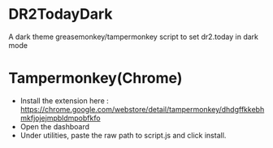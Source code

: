 # DR2TodayDark
A dark theme greasemonkey/tampermonkey script to set dr2.today in dark mode


# Tampermonkey(Chrome)

- Install the extension here : https://chrome.google.com/webstore/detail/tampermonkey/dhdgffkkebhmkfjojejmpbldmpobfkfo
- Open the dashboard
- Under utilities, paste the raw path to script.js and click install.

